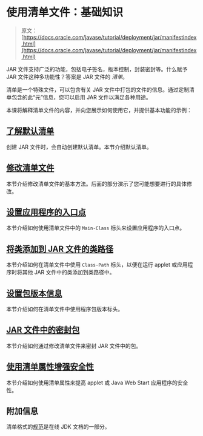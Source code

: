 # 使用清单文件：基础知识

> 原文： [https://docs.oracle.com/javase/tutorial/deployment/jar/manifestindex.html](https://docs.oracle.com/javase/tutorial/deployment/jar/manifestindex.html)

JAR 文件支持广泛的功能，包括电子签名，版本控制，封装密封等。什么赋予 JAR 文件这种多功能性？答案是 JAR 文件的 _清单_。

清单是一个特殊文件，可以包含有关 JAR 文件中打包的文件的信息。通过定制清单包含的此“元”信息，您可以启用 JAR 文件以满足各种用途。

本课将解释清单文件的内容，并向您展示如何使用它，并提供基本功能的示例：

## [了解默认清单](defman.html)

创建 JAR 文件时，会自动创建默认清单。本节介绍默认清单。

## [修改清单文件](modman.html)

本节介绍修改清单文件的基本方法。后面的部分演示了您可能想要进行的具体修改。

## [设置应用程序的入口点](appman.html)

本节介绍如何使用清单文件中的 `Main-Class` 标头来设置应用程序的入口点。

## [将类添加到 JAR 文件的类路径](downman.html)

本节介绍如何在清单文件中使用 `Class-Path` 标头，以便在运行 applet 或应用程序时将其他 JAR 文件中的类添加到类路径中。

## [设置包版本信息](packageman.html)

本节介绍如何在清单文件中使用程序包版本标头。

## [JAR 文件中的密封包](sealman.html)

本节介绍如何通过修改清单文件来密封 JAR 文件中的包。

## [使用清单属性增强安全性](secman.html)

本节介绍如何使用清单属性来提高 applet 或 Java Web Start 应用程序的安全性。

## 附加信息

清单格式的[规范](https://docs.oracle.com/javase/8/docs/technotes/guides/jar/jar.html#JARManifest)是在线 JDK 文档的一部分。